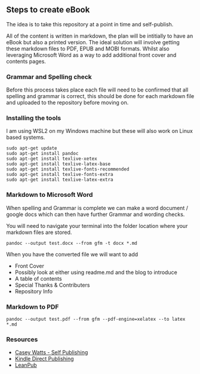 ## Steps to create eBook 
The idea is to take this repository at a point in time and self-publish. 

All of the content is written in markdown, the plan will be intitially to have an eBook but also a printed version. The ideal solution will involve getting these markdown files to PDF, EPUB and MOBI formats. Whilst also leveraging Microsoft Word as a way to add additional front cover and contents pages. 

### Grammar and Spelling check 
Before this process takes place each file will need to be confirmed that all spelling and grammar is correct, this should be done for each markdown file and uploaded to the repository before moving on. 

### Installing the tools 
I am using WSL2 on my Windows machine but these will also work on Linux based systems. 

```
sudo apt-get update 
sudo apt-get install pandoc
sudo apt-get install texlive-xetex
sudo apt-get install texlive-latex-base
sudo apt-get install texlive-fonts-recommended
sudo apt-get install texlive-fonts-extra
sudo apt-get install texlive-latex-extra
```

### Markdown to Microsoft Word 
When spelling and Grammar is complete we can make a word document / google docs which can then have further Grammar and wording checks. 

You will need to navigate your terminal into the folder location where your markdown files are stored. 

`pandoc --output test.docx --from gfm -t docx *.md`

When you have the converted file we will want to add 
- Front Cover 
- Possibly look at either using readme.md and the blog to introduce 
- A table of contents
- Special Thanks & Contributers 
- Repository Info 

### Markdown to PDF 
`pandoc --output test.pdf --from gfm --pdf-engine=xelatex --to latex *.md` 

### Resources 
- [Casey Watts - Self Publishing](https://gist.github.com/caseywatts/3d8150fe04e0d8462cfc4d51b9856d39#:~:text=Markdown%20to%20eBook,the%20kindlegen%20command%20line%20command.)
- [Kindle Direct Publishing](https://kdp.amazon.com/en_US/)
- [LeanPub](https://leanpub.com/create/book)
